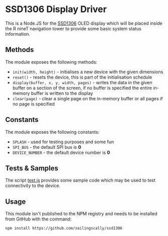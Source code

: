 # SSD1306 Display Driver

This is a Node.JS for the [SSD1306](https://cdn-shop.adafruit.com/datasheets/SSD1306.pdf) OLED display which
will be placed inside the R nineT navigation tower to provide some basic system status information.

## Methods

The module exposes the following methods:

- `init(width, height)` - initialises a new device with the given dimensions
- `reset()` - resets the device, this is part of the initialisation schedule
- `display(buffer, x, y, width, pages)` - writes the data in the given buffer on a section of the screen,
if no buffer is specified the entire in-memory buffer is written to the display
- `clear(page)` - clear a single page on the in-memory buffer or all pages if no page is specified

## Constants

The module exposes the following constants:

- `SPLASH` - used for testing purposes and some fun
- `SPI_BUS` - the default SPI bus is **0**
- `DEVICE_NUMBER` - the default device number is **0**

## Tests & Samples

The script [test.js](https://github.com/sailingscally/ssd1306/blob/master/test.js) provides some sample
code which may be used to test connectivity to the device.

## Usage

This module isn't published to the NPM registry and needs to be installed from GitHub with the command:

```
npm install https://github.com/sailingscally/ssd1306
```

